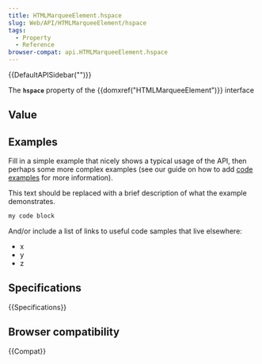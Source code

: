 ```yaml
---
title: HTMLMarqueeElement.hspace
slug: Web/API/HTMLMarqueeElement/hspace
tags:
  - Property
  - Reference
browser-compat: api.HTMLMarqueeElement.hspace
---
```

{{DefaultAPISidebar("")}}

The **`hspace`** property of the {{domxref("HTMLMarqueeElement")}} interface 

## Value



## Examples

Fill in a simple example that nicely shows a typical usage of the API, then perhaps some more complex examples (see our guide on how to add [code examples](/en-US/docs/MDN/Contribute/Structures/Code_examples) for more information).

This text should be replaced with a brief description of what the example demonstrates.

```js
my code block
```

And/or include a list of links to useful code samples that live elsewhere:

*   x
*   y
*   z

## Specifications

{{Specifications}}

## Browser compatibility

{{Compat}}


